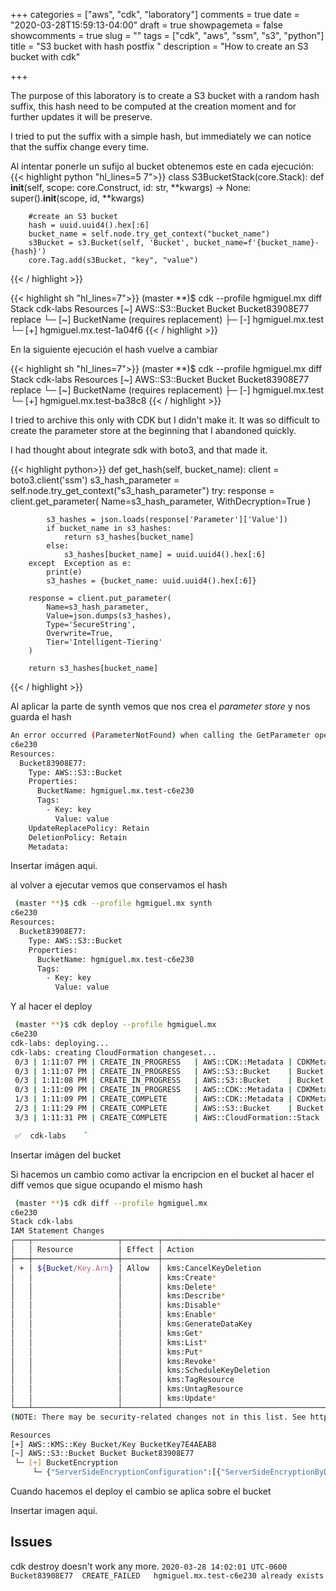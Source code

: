 +++
categories = ["aws", "cdk", "laboratory"]
comments = true
date = "2020-03-28T15:59:13-04:00"
draft = true
showpagemeta = false
showcomments = true
slug = ""
tags = ["cdk", "aws", "ssm", "s3", "python"]
title = "S3 bucket with hash postfix "
description = "How to create an S3 bucket with cdk"

+++

The purpose of this laboratory is to create a S3 bucket with a random hash suffix, this hash need to be computed at the creation moment and for further updates it will be preserve.

I tried to put the suffix with a simple hash, but immediately we can notice that the suffix change every time.

Al intentar ponerle un sufijo al bucket obtenemos este en cada ejecución:
{{< highlight python "hl_lines=5 7">}}
class S3BucketStack(core.Stack):
    def __init__(self, scope: core.Construct, id: str, **kwargs) -> None:
        super().__init__(scope, id, **kwargs)

        #create an S3 bucket
        hash = uuid.uuid4().hex[:6]
        bucket_name = self.node.try_get_context("bucket_name")
        s3Bucket = s3.Bucket(self, 'Bucket', bucket_name=f'{bucket_name}-{hash}')
        core.Tag.add(s3Bucket, "key", "value")

{{< / highlight >}}

{{< highlight sh "hl_lines=7">}}
 (master **)$ cdk --profile hgmiguel.mx diff
Stack cdk-labs
Resources
[~] AWS::S3::Bucket Bucket Bucket83908E77 replace
 └─ [~] BucketName (requires replacement)
     ├─ [-] hgmiguel.mx.test
     └─ [+] hgmiguel.mx.test-1a04f6
{{< / highlight >}}

En la siguiente ejecución el hash vuelve a cambiar

{{< highlight sh "hl_lines=7">}}
 (master **)$ cdk --profile hgmiguel.mx diff
Stack cdk-labs
Resources
[~] AWS::S3::Bucket Bucket Bucket83908E77 replace
 └─ [~] BucketName (requires replacement)
     ├─ [-] hgmiguel.mx.test
     └─ [+] hgmiguel.mx.test-ba38c8
{{< / highlight >}}

I tried to archive this only with CDK but I didn't make it. It was so difficult to create the parameter store at the beginning that I abandoned quickly.

I had thought about integrate sdk with boto3, and that made it.

{{< highlight python>}}
    def get_hash(self, bucket_name):
        client = boto3.client('ssm')
        s3_hash_parameter = self.node.try_get_context("s3_hash_parameter")
        try:
            response = client.get_parameter(
                Name=s3_hash_parameter,
                WithDecryption=True
            )

            s3_hashes = json.loads(response['Parameter']['Value'])
            if bucket_name in s3_hashes:
                return s3_hashes[bucket_name]
            else:
                s3_hashes[bucket_name] = uuid.uuid4().hex[:6]
        except  Exception as e:
            print(e)
            s3_hashes = {bucket_name: uuid.uuid4().hex[:6]}

        response = client.put_parameter(
            Name=s3_hash_parameter,
            Value=json.dumps(s3_hashes),
            Type='SecureString',
            Overwrite=True,
            Tier='Intelligent-Tiering'
        )

        return s3_hashes[bucket_name]
{{< / highlight >}}

Al aplicar la parte de synth vemos que nos crea el *parameter store* y nos guarda el hash 
```sh (master **)$ cdk --profile hgmiguel.mx synth
An error occurred (ParameterNotFound) when calling the GetParameter operation:
c6e230
Resources:
  Bucket83908E77:
    Type: AWS::S3::Bucket
    Properties:
      BucketName: hgmiguel.mx.test-c6e230
      Tags:
        - Key: key
          Value: value
    UpdateReplacePolicy: Retain
    DeletionPolicy: Retain
    Metadata:
```

Insertar imágen aqui.

al volver a ejecutar vemos que conservamos el hash 

```sh 
 (master **)$ cdk --profile hgmiguel.mx synth
c6e230
Resources:
  Bucket83908E77:
    Type: AWS::S3::Bucket
    Properties:
      BucketName: hgmiguel.mx.test-c6e230
      Tags:
        - Key: key
          Value: value
```

Y al hacer el deploy
```sh
 (master **)$ cdk deploy --profile hgmiguel.mx
c6e230
cdk-labs: deploying...
cdk-labs: creating CloudFormation changeset...
 0/3 | 1:11:07 PM | CREATE_IN_PROGRESS   | AWS::CDK::Metadata | CDKMetadata
 0/3 | 1:11:07 PM | CREATE_IN_PROGRESS   | AWS::S3::Bucket    | Bucket (Bucket83908E77)
 0/3 | 1:11:08 PM | CREATE_IN_PROGRESS   | AWS::S3::Bucket    | Bucket (Bucket83908E77) Resource creation Initiated
 0/3 | 1:11:09 PM | CREATE_IN_PROGRESS   | AWS::CDK::Metadata | CDKMetadata Resource creation Initiated
 1/3 | 1:11:09 PM | CREATE_COMPLETE      | AWS::CDK::Metadata | CDKMetadata
 2/3 | 1:11:29 PM | CREATE_COMPLETE      | AWS::S3::Bucket    | Bucket (Bucket83908E77)
 3/3 | 1:11:31 PM | CREATE_COMPLETE      | AWS::CloudFormation::Stack | cdk-labs

 ✅  cdk-labs    `
 ```
Insertar imágen del bucket


Si hacemos un cambio como activar la encripcion en el bucket al hacer el diff vemos que sigue ocupando el mismo hash
```sh
 (master **)$ cdk diff --profile hgmiguel.mx
c6e230
Stack cdk-labs
IAM Statement Changes
┌───┬───────────────────┬────────┬──────────────────────────────────────────────────────────────────────────────────────────────┬───────────────────────────────────────────────────────────────────────────────────────────────┬───────────┐
│   │ Resource          │ Effect │ Action                                                                                       │ Principal                                                                                     │ Condition │
├───┼───────────────────┼────────┼──────────────────────────────────────────────────────────────────────────────────────────────┼───────────────────────────────────────────────────────────────────────────────────────────────┼───────────┤
│ + │ ${Bucket/Key.Arn} │ Allow  │ kms:CancelKeyDeletion                                                                        │ AWS:arn:${AWS::Partition}:iam::408460586533:root                                              │           │
│   │                   │        │ kms:Create*                                                                                  │                                                                                               │           │
│   │                   │        │ kms:Delete*                                                                                  │                                                                                               │           │
│   │                   │        │ kms:Describe*                                                                                │                                                                                               │           │
│   │                   │        │ kms:Disable*                                                                                 │                                                                                               │           │
│   │                   │        │ kms:Enable*                                                                                  │                                                                                               │           │
│   │                   │        │ kms:GenerateDataKey                                                                          │                                                                                               │           │
│   │                   │        │ kms:Get*                                                                                     │                                                                                               │           │
│   │                   │        │ kms:List*                                                                                    │                                                                                               │           │
│   │                   │        │ kms:Put*                                                                                     │                                                                                               │           │
│   │                   │        │ kms:Revoke*                                                                                  │                                                                                               │           │
│   │                   │        │ kms:ScheduleKeyDeletion                                                                      │                                                                                               │           │
│   │                   │        │ kms:TagResource                                                                              │                                                                                               │           │
│   │                   │        │ kms:UntagResource                                                                            │                                                                                               │           │
│   │                   │        │ kms:Update*                                                                                  │                                                                                               │           │
└───┴───────────────────┴────────┴──────────────────────────────────────────────────────────────────────────────────────────────┴───────────────────────────────────────────────────────────────────────────────────────────────┴───────────┘
(NOTE: There may be security-related changes not in this list. See https://github.com/aws/aws-cdk/issues/1299)

Resources
[+] AWS::KMS::Key Bucket/Key BucketKey7E4AEAB8
[~] AWS::S3::Bucket Bucket Bucket83908E77
 └─ [+] BucketEncryption
     └─ {"ServerSideEncryptionConfiguration":[{"ServerSideEncryptionByDefault":{"KMSMasterKeyID":{"Fn::GetAtt":["BucketKey7E4AEAB8","Arn"]},"SSEAlgorithm":"aws:kms"}}]}
```

Cuando hacemos el deploy el cambio se aplica sobre el bucket 

Insertar imagen aqui.

## Issues
cdk destroy doesn't work any more.
```2020-03-28 14:02:01 UTC-0600	Bucket83908E77	CREATE_FAILED	hgmiguel.mx.test-c6e230 already exists```

